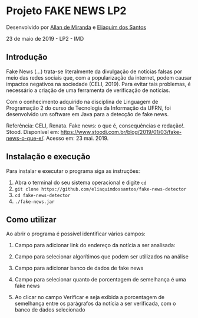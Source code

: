 ﻿# Projeto FAKE NEWS LP2

Desenvolvido  por [Allan de Miranda](https://github.com/allandemiranda)
                e [Eliaquim dos Santos](https://github.com/eliaquimdossantos)

23 de maio de 2019 - LP2 - IMD

## Introdução

Fake News (…) trata-se literalmente da divulgação de notícias falsas por meio das redes sociais que, com a popularização da internet, podem causar impactos negativos na sociedade (CELI, 2019). Para evitar tais problemas, é necessário a criação de uma ferramenta de verificação de notícias.

Com o conhecimento adquirido na disciplina de Linguagem de Programação 2 do curso de Tecnologia da Informação da UFRN, foi desenvolvido um software em Java para a detecção de fake news.

Referência: CELI, Renata. Fake news: o que é, consequências e redação!. Stood. Disponível em: <https://www.stoodi.com.br/blog/2019/01/03/fake-news-o-que-e/>. Acesso em: 23 mai. 2019. 

## Instalação e execução

Para instalar e executar o programa siga as instruções:

1. Abra o terminal do seu sistema operacional e digite `cd`
2. `git clone https://github.com/eliaquimdossantos/fake-news-detector`
3. `cd fake-news-detector`
4. `./fake-news.jar`

## Como utilizar

Ao abrir o programa é possível identificar vários campos:

1. Campo para adicionar link do endereço da notícia a ser analisada:

2. Campo para selecionar algorítimos que podem ser utilizados na análise

3. Campo para adicionar banco de dados de fake news

4. Campo para selecionar quanto de porcentagem de semelhança é uma fake news

5. Ao clicar no campo Verificar e seja exibida a porcentagem de semelhança entre os parágrafos da notícia a ser verificada, com o banco de dados selecionado

